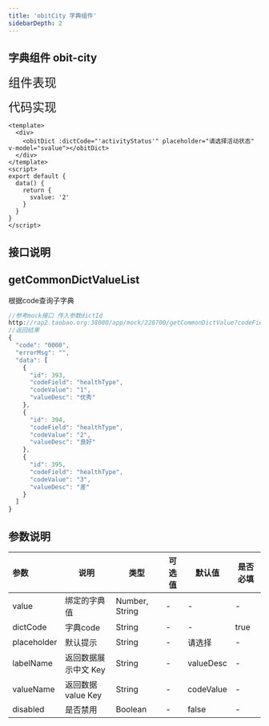 ```yaml
---
title: 'obitCity 字典组件'
sidebarDepth: 2
---
```

##  字典组件 obit-city


<font size=5>组件表现</font>

<ClientOnly>
  <obit-dict />
</ClientOnly>

<font size=5>代码实现</font>
```vue
<template>
  <div>
    <obitDict :dictCode="'activityStatus'" placeholder="请选择活动状态" v-model="svalue"></obitDict>
  </div>
</template>
<script>
export default {
  data() {
    return {
      svalue: '2'
    }
  }
}
</script>
```

## 接口说明
## getCommonDictValueList
根据code查询子字典 
```javaScript
//参考mock接口 传入参数dictId
http://rap2.taobao.org:38080/app/mock/228700/getCommonDictValue?codeField=healthType
//返回结果
{
  "code": "0000",
  "errorMsg": "",
  "data": [
    {
      "id": 393,
      "codeField": "healthType",
      "codeValue": "1",
      "valueDesc": "优秀"
    },
    {
      "id": 394,
      "codeField": "healthType",
      "codeValue": "2",
      "valueDesc": "良好"
    },
    {
      "id": 395,
      "codeField": "healthType",
      "codeValue": "3",
      "valueDesc": "差"
    }
  ]
}

```
## 参数说明

| 参数| 说明 | 类型 | 可选值 | 默认值 | 是否必填 |
| :------ | ------ | ------ | ------ | ------ | ------ |
| value | 绑定的字典值 | Number, String |- | - | - |
| dictCode | 字典code  | String |- | - | true |
| placeholder | 默认提示 | String |- | 请选择 | - |
| labelName | 返回数据展示中文 Key | String |- | valueDesc | - |
| valueName | 返回数据value Key | String |- | codeValue | - |
| disabled | 是否禁用 | Boolean |- | false | - |

<ClientOnly>
  <obit-gif/>
</ClientOnly>
